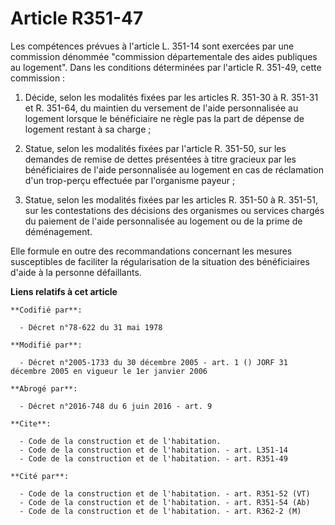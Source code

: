# Article R351-47

Les compétences prévues à l'article L. 351-14 sont exercées par une commission dénommée "commission départementale des aides
publiques au logement". Dans les conditions déterminées par l'article R. 351-49, cette commission :

1. Décide, selon les modalités fixées par les articles R. 351-30 à R. 351-31 et R. 351-64, du maintien du versement de l'aide
personnalisée au logement lorsque le bénéficiaire ne règle pas la part de dépense de logement restant à sa charge ;

2. Statue, selon les modalités fixées par l'article R. 351-50, sur les demandes de remise de dettes présentées à titre
gracieux par les bénéficiaires de l'aide personnalisée au logement en cas de réclamation d'un trop-perçu effectuée par
l'organisme payeur ;

3. Statue, selon les modalités fixées par les articles R. 351-50 à R. 351-51, sur les contestations des décisions des
organismes ou services chargés du paiement de l'aide personnalisée au logement ou de la prime de déménagement.

Elle formule en outre des recommandations concernant les mesures susceptibles de faciliter la régularisation de la situation
des bénéficiaires d'aide à la personne défaillants.

**Liens relatifs à cet article**

	**Codifié par**:

	  - Décret n°78-622 du 31 mai 1978

	**Modifié par**:

	  - Décret n°2005-1733 du 30 décembre 2005 - art. 1 () JORF 31 décembre 2005 en vigueur le 1er janvier 2006

	**Abrogé par**:

	  - Décret n°2016-748 du 6 juin 2016 - art. 9

	**Cite**:

	  - Code de la construction et de l'habitation.
	  - Code de la construction et de l'habitation. - art. L351-14
	  - Code de la construction et de l'habitation. - art. R351-49

	**Cité par**:

	  - Code de la construction et de l'habitation. - art. R351-52 (VT)
	  - Code de la construction et de l'habitation. - art. R351-54 (Ab)
	  - Code de la construction et de l'habitation. - art. R362-2 (M)
